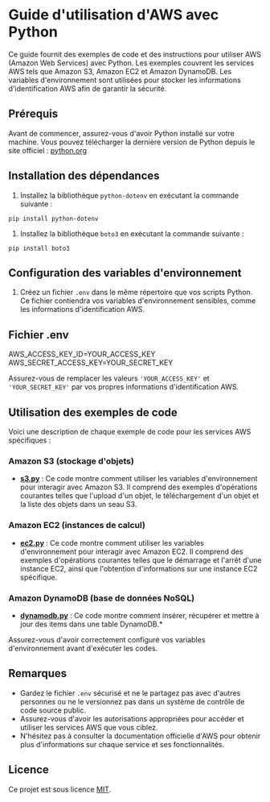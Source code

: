 # Guide d'utilisation d'AWS avec Python

Ce guide fournit des exemples de code et des instructions pour utiliser AWS (Amazon Web Services) avec Python. Les exemples couvrent les services AWS tels que Amazon S3, Amazon EC2 et Amazon DynamoDB. Les variables d'environnement sont utilisées pour stocker les informations d'identification AWS afin de garantir la sécurité.

## Prérequis

Avant de commencer, assurez-vous d'avoir Python installé sur votre machine. Vous pouvez télécharger la dernière version de Python depuis le site officiel : [python.org](https://www.python.org/downloads/)

## Installation des dépendances

1. Installez la bibliothèque `python-dotenv` en exécutant la commande suivante :

`pip install python-dotenv`

1. Installez la bibliothèque `boto3` en exécutant la commande suivante :

`pip install boto3`

## Configuration des variables d'environnement

1. Créez un fichier `.env` dans le même répertoire que vos scripts Python. Ce fichier contiendra vos variables d'environnement sensibles, comme les informations d'identification AWS.

## Fichier .env

AWS_ACCESS_KEY_ID=YOUR_ACCESS_KEY
AWS_SECRET_ACCESS_KEY=YOUR_SECRET_KEY

Assurez-vous de remplacer les valeurs `'YOUR_ACCESS_KEY'` et `'YOUR_SECRET_KEY'` par vos propres informations d'identification AWS.

## Utilisation des exemples de code

Voici une description de chaque exemple de code pour les services AWS spécifiques :

### Amazon S3 (stockage d'objets)

- **[s3.py](s3.py)** : Ce code montre comment utiliser les variables d'environnement pour interagir avec Amazon S3. Il comprend des exemples d'opérations courantes telles que l'upload d'un objet, le téléchargement d'un objet et la liste des objets dans un seau S3.

### Amazon EC2 (instances de calcul)

- **[ec2.py](ec2.py)** : Ce code montre comment utiliser les variables d'environnement pour interagir avec Amazon EC2. Il comprend des exemples d'opérations courantes telles que le démarrage et l'arrêt d'une instance EC2, ainsi que l'obtention d'informations sur une instance EC2 spécifique.

### Amazon DynamoDB (base de données NoSQL)

- **[dynamodb.py](dynamodb.py)** : Ce code montre comment insérer, récupérer et mettre à jour des items dans une table DynamoDB.*

Assurez-vous d'avoir correctement configuré vos variables d'environnement avant d'exécuter les codes.

## Remarques

- Gardez le fichier `.env` sécurisé et ne le partagez pas avec d'autres personnes ou ne le versionnez pas dans un système de contrôle de code source public.
- Assurez-vous d'avoir les autorisations appropriées pour accéder et utiliser les services AWS que vous ciblez.
- N'hésitez pas à consulter la documentation officielle d'AWS pour obtenir plus d'informations sur chaque service et ses fonctionnalités.

## Licence

Ce projet est sous licence [MIT](LICENSE).
